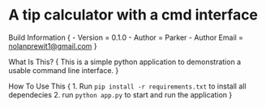 # A tip calculator with a cmd interface 

Build Information {
    - Version = 0.1.0
    - Author = Parker
    - Author Email = nolanprewit1@gmail.com
}

What Is This? {
    This is a simple python application to demonstration a usable command line interface.
}

How To Use This {
    1. Run `pip install -r requirements.txt` to install all dependecies
    2. run `python app.py` to start and run the application
}



